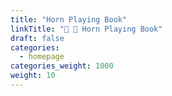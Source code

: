 ```yaml
---
title: "Horn Playing Book"
linkTitle: "📯 📖 Horn Playing Book"
draft: false
categories:
  - homepage
categories_weight: 1000
weight: 10
---
```

